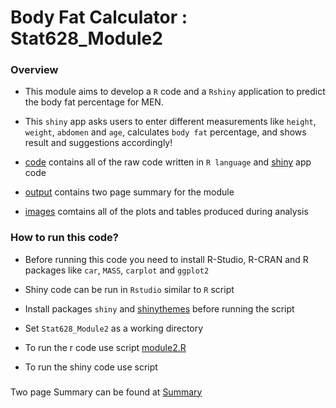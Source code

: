 # Body Fat Calculator : Stat628_Module2

### Overview

- This module aims to develop a `R` code and a `Rshiny` application to predict the body fat percentage for MEN.

- This `shiny` app asks users to enter different measurements like `height`, `weight`, `abdomen` and `age`, calculates `body fat` percentage, and shows result and suggestions accordingly!

- [code](code) contains all of the raw code written in `R language` and [shiny](https://shiny.rstudio.com/) app code 

- [output](output) contains two page summary for the module

- [images](images) comtains all of the plots and tables produced during analysis

### How to run this code?

- Before running this code you need to install R-Studio, R-CRAN and R packages like `car`, `MASS`, `carplot` and `ggplot2`

- Shiny code can be run in `Rstudio` similar to `R` script

- Install packages `shiny` and [shinythemes](https://cran.r-project.org/web/packages/shinythemes/index.html) before running the script 

- Set `Stat628_Module2` as a working directory
- To run the r code use script [module2.R](code/module2.R)
- To run the shiny code use script 

###
Two page Summary can be found at [Summary](output/summary.pdf)




